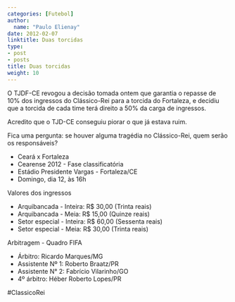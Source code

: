 ```yaml
---
categories: [Futebol]
author:
  name: "Paulo Elienay"
date: 2012-02-07
linktitle: Duas torcidas
type:
- post
- posts
title: Duas torcidas
weight: 10
---
```

O TJDF-CE revogou a decisão tomada ontem que garantia o repasse de 10% dos ingressos do Clássico-Rei para a torcida do Fortaleza, e decidiu que a torcida de cada time terá direito a 50% da carga de ingressos.

Acredito que o TJD-CE conseguiu piorar o que já estava ruim.

Fica uma pergunta: se houver alguma tragédia no Clássico-Rei, quem serão os responsáveis?

* Ceará x Fortaleza
* Cearense 2012 - Fase classificatória
* Estádio Presidente Vargas - Fortaleza/CE
* Domingo, dia 12, às 16h

Valores dos ingressos
- Arquibancada - Inteira: R$ 30,00 (Trinta reais)
- Arquibancada - Meia: R$ 15,00 (Quinze reais)
- Setor especial - Inteira: R$ 60,00 (Sessenta reais)
- Setor especial - Meia: R$ 30,00 (Trinta reais)

Arbitragem - Quadro FIFA
- Árbitro: Ricardo Marques/MG
- Assistente Nº 1: Roberto Braatz/PR
- Assistente N° 2: Fabrício Vilarinho/GO
- 4º árbitro: Héber Roberto Lopes/PR

#ClassicoRei
